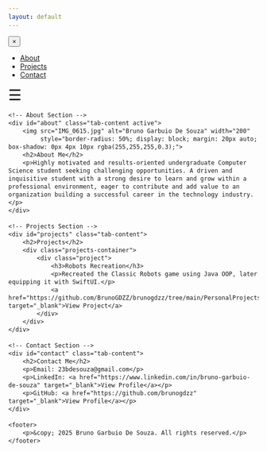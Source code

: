 ```yaml
---
layout: default
---
```


<link rel="stylesheet" href="style.css">
<script src="script.js" defer></script>

<!-- Sidebar -->
<div id="sidebar" class="sidebar">
    <button class="closebtn" onclick="closeNav()">&times;</button>
    <ul class="tabs">
        <li><a href="#" class="tab-link active" data-tab="about">About</a></li>
        <li><a href="#" class="tab-link" data-tab="projects">Projects</a></li>
        <li><a href="#" class="tab-link" data-tab="contact">Contact</a></li>
    </ul>
</div>

<!-- Main Content -->
<div id="main" class="main-content">
    <!-- Hamburger Icon to open the sidebar -->
    <span style="font-size:30px;cursor:pointer" onclick="openNav()">&#9776;</span>

    <!-- About Section -->
    <div id="about" class="tab-content active">
        <img src="IMG_0615.jpg" alt="Bruno Garbuio De Souza" width="200" 
             style="border-radius: 50%; display: block; margin: 20px auto; box-shadow: 0px 4px 10px rgba(255,255,255,0.3);">
        <h2>About Me</h2>
        <p>Highly motivated and results-oriented undergraduate Computer Science student seeking challenging opportunities. A driven and inquisitive student with a strong desire to learn and grow within a professional environment, eager to contribute and add value to an organization building a successful career in the technology industry.</p>
    </div>

    <!-- Projects Section -->
    <div id="projects" class="tab-content">
        <h2>Projects</h2>
        <div class="projects-container">
            <div class="project">
                <h3>Robots Recreation</h3>
                <p>Recreated the Classic Robots game using Java OOP, later equipping it with SwiftUI.</p>
                <a href="https://github.com/BrunoGDZZ/brunogdzz/tree/main/PersonalProjects2025/RobotsGame" target="_blank">View Project</a>
            </div>
        </div>
    </div>

    <!-- Contact Section -->
    <div id="contact" class="tab-content">
        <h2>Contact Me</h2>
        <p>Email: 23bdesouza@gmail.com</p>
        <p>LinkedIn: <a href="https://www.linkedin.com/in/bruno-garbuio-de-souza" target="_blank">View Profile</a></p>
        <p>GitHub: <a href="https://github.com/brunogdzz" target="_blank">View Profile</a></p>
    </div>

    <footer>
        <p>&copy; 2025 Bruno Garbuio De Souza. All rights reserved.</p>
    </footer>
</div>
